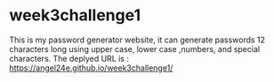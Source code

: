 # week3challenge1
This is my password generator website, it can generate passwords 12 characters long using upper case, lower case ,numbers, and special characters.
The deplyed URL is : https://angel24e.github.io/week3challenge1/
